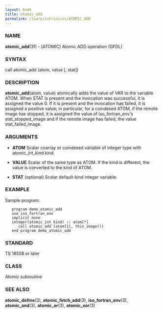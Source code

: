 ```yaml
---
layout: book
title: atomic_add
permalink: /learn/intrinsics/ATOMIC_ADD
---
```

### NAME

**atomic\_add**(3f) - \[ATOMIC\] Atomic ADD operation (GFDL)

### SYNTAX

call atomic\_add (atom, value \[, stat\])

### DESCRIPTION

**atomic\_add**(atom, value) atomically adds the value of VAR to the
variable ATOM. When STAT is present and the invocation was successful,
it is assigned the value 0. If it is present and the invocation has
failed, it is assigned a positive value; in particular, for a coindexed
ATOM, if the remote image has stopped, it is assigned the value of
iso\_fortran\_env's stat\_stopped\_image and if the remote image has
failed, the value stat\_failed\_image.

### ARGUMENTS

  - **ATOM**
    Scalar coarray or coindexed variable of integer type with
    atomic\_int\_kind kind.

  - **VALUE**
    Scalar of the same type as ATOM. If the kind is different, the value
    is converted to the kind of ATOM.

  - **STAT**
    (optional) Scalar default-kind integer variable.

### EXAMPLE

Sample program:

```
   program demo_atomic_add
   use iso_fortran_env
   implicit none
   integer(atomic_int_kind) :: atom[*]
      call atomic_add (atom[1], this_image())
   end program demo_atomic_add
```

### STANDARD

TS 18508 or later

### CLASS

Atomic subroutine

### SEE ALSO

**atomic\_define**(3), **atomic\_fetch\_add**(3),
**iso\_fortran\_env**(3), **atomic\_and**(3), **atomic\_or**(3),
**atomic\_xor**(3)
